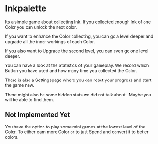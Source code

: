 # Inkpalette

Its a simple game about collecting Ink. If you collected enough Ink of one Color you can unlock the next color.

If you want to enhance the Color collecting, you can go a level deeper and upgrade all the inner workings of each Color.

If you also want to Upgrade the second level, you can even go one level deeper.

You can have a look at the Statistics of your gameplay.
We record which Button you have used and how many time you collected the Color.

There is also a Settingspage where you can reset your progress and start the game new.

There might also be some hidden stats we did not talk about.. Maybe you will be able to find them.






Not Implemented Yet
---
You have the option to play some mini games at the lowest level of the Color. To either earn more Color or to just Spend and convert it to better colors.
